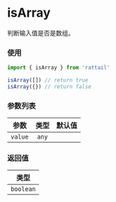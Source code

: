# isArray

判断输入值是否是数组。

### 使用

```ts
import { isArray } from 'rattail'

isArray([]) // return true
isArray({}) // return false
```

### 参数列表

| 参数    | 类型  | 默认值 |
| ------- | :---: | -----: |
| `value` | `any` |        |

### 返回值

|   类型    |
| :-------: |
| `boolean` |
